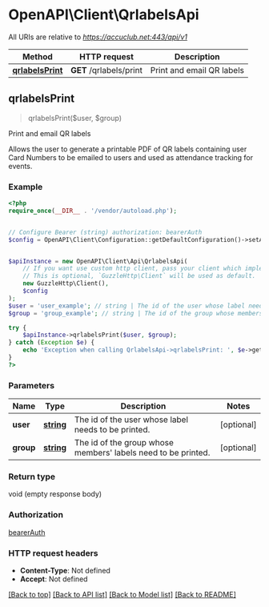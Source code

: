 # OpenAPI\Client\QrlabelsApi

All URIs are relative to *https://accuclub.net:443/api/v1*

Method | HTTP request | Description
------------- | ------------- | -------------
[**qrlabelsPrint**](QrlabelsApi.md#qrlabelsPrint) | **GET** /qrlabels/print | Print and email QR labels



## qrlabelsPrint

> qrlabelsPrint($user, $group)

Print and email QR labels

Allows the user to generate a printable PDF of QR labels containing user Card Numbers to be emailed to users and used as attendance tracking for events.

### Example

```php
<?php
require_once(__DIR__ . '/vendor/autoload.php');


// Configure Bearer (string) authorization: bearerAuth
$config = OpenAPI\Client\Configuration::getDefaultConfiguration()->setAccessToken('YOUR_ACCESS_TOKEN');


$apiInstance = new OpenAPI\Client\Api\QrlabelsApi(
    // If you want use custom http client, pass your client which implements `GuzzleHttp\ClientInterface`.
    // This is optional, `GuzzleHttp\Client` will be used as default.
    new GuzzleHttp\Client(),
    $config
);
$user = 'user_example'; // string | The id of the user whose label needs to be printed.
$group = 'group_example'; // string | The id of the group whose members' labels need to be printed.

try {
    $apiInstance->qrlabelsPrint($user, $group);
} catch (Exception $e) {
    echo 'Exception when calling QrlabelsApi->qrlabelsPrint: ', $e->getMessage(), PHP_EOL;
}
?>
```

### Parameters


Name | Type | Description  | Notes
------------- | ------------- | ------------- | -------------
 **user** | [**string**](../Model/.md)| The id of the user whose label needs to be printed. | [optional]
 **group** | [**string**](../Model/.md)| The id of the group whose members&#39; labels need to be printed. | [optional]

### Return type

void (empty response body)

### Authorization

[bearerAuth](../../README.md#bearerAuth)

### HTTP request headers

- **Content-Type**: Not defined
- **Accept**: Not defined

[[Back to top]](#) [[Back to API list]](../../README.md#documentation-for-api-endpoints)
[[Back to Model list]](../../README.md#documentation-for-models)
[[Back to README]](../../README.md)

